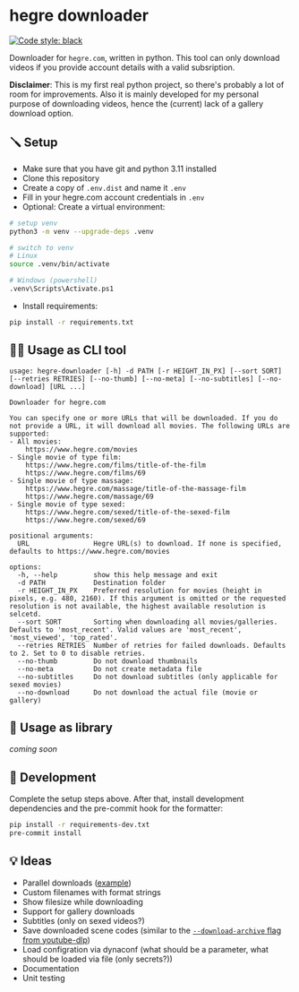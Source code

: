# hegre downloader
[![Code style: black](https://img.shields.io/badge/code%20style-black-000000.svg)](https://github.com/psf/black)

Downloader for `hegre.com`, written in python. This tool can only download videos if you provide account details with a valid subsription.

**Disclaimer**: This is my first real python project, so there's probably a lot of room for improvements. Also it is mainly developed for my personal purpose of downloading videos, hence the (current) lack of a gallery download option.

## 🪛 Setup
- Make sure that you have git and python 3.11 installed
- Clone this repository
- Create a copy of `.env.dist` and name it `.env`
- Fill in your hegre.com account credentials in `.env`
- Optional: Create a virtual environment:
```sh
# setup venv
python3 -m venv --upgrade-deps .venv

# switch to venv 
# Linux
source .venv/bin/activate

# Windows (powershell)
.venv\Scripts\Activate.ps1
```
- Install requirements:
```sh
pip install -r requirements.txt
```

## 🧑‍💻 Usage as CLI tool
```
usage: hegre-downloader [-h] -d PATH [-r HEIGHT_IN_PX] [--sort SORT] [--retries RETRIES] [--no-thumb] [--no-meta] [--no-subtitles] [--no-download] [URL ...]

Downloader for hegre.com

You can specify one or more URLs that will be downloaded. If you do not provide a URL, it will download all movies. The following URLs are supported:
- All movies:
    https://www.hegre.com/movies
- Single movie of type film:
    https://www.hegre.com/films/title-of-the-film
    https://www.hegre.com/films/69
- Single movie of type massage:
    https://www.hegre.com/massage/title-of-the-massage-film
    https://www.hegre.com/massage/69
- Single movie of type sexed:
    https://www.hegre.com/sexed/title-of-the-sexed-film
    https://www.hegre.com/sexed/69

positional arguments:
  URL                Hegre URL(s) to download. If none is specified, defaults to https://www.hegre.com/movies

options:
  -h, --help         show this help message and exit
  -d PATH            Destination folder
  -r HEIGHT_IN_PX    Preferred resolution for movies (height in pixels, e.g. 480, 2160). If this argument is omitted or the requested resolution is not available, the highest available resolution is selcetd.
  --sort SORT        Sorting when downloading all movies/galleries. Defaults to 'most_recent'. Valid values are 'most_recent', 'most_viewed', 'top_rated'.
  --retries RETRIES  Number of retries for failed downloads. Defaults to 2. Set to 0 to disable retries.
  --no-thumb         Do not download thumbnails
  --no-meta          Do not create metadata file
  --no-subtitles     Do not download subtitles (only applicable for sexed movies)
  --no-download      Do not download the actual file (movie or gallery)
```

## 📖 Usage as library
*coming soon*

## 👷 Development
Complete the setup steps above. After that, install development dependencies and the pre-commit hook for the formatter:
```sh
pip install -r requirements-dev.txt
pre-commit install
```

## 💡 Ideas
- Parallel downloads ([example](https://github.com/Textualize/rich/blob/master/examples/downloader.py))
- Custom filenames with format strings
- Show filesize while downloading
- Support for gallery downloads
- Subtitles (only on sexed videos?)
- Save downloaded scene codes (similar to the [`--download-archive` flag from youtube-dlp](https://github.com/yt-dlp/yt-dlp#video-selection))
- Load configration via dynaconf (what should be a parameter, what should be loaded via file (only secrets?))
- Documentation
- Unit testing

